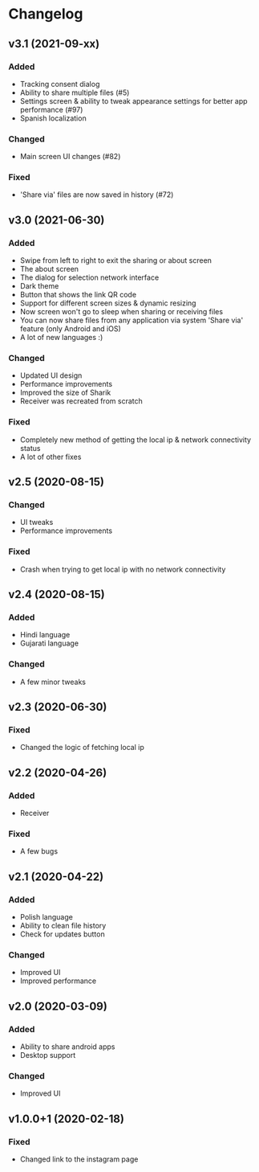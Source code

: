 # Changelog



## v3.1 (2021-09-xx)
### Added
- Tracking consent dialog
- Ability to share multiple files (#5)
- Settings screen & ability to tweak appearance settings for better app performance (#97)
- Spanish localization

### Changed
- Main screen UI changes (#82)

### Fixed
- 'Share via' files are now saved in history (#72)



## v3.0 (2021-06-30)
### Added
- Swipe from left to right to exit the sharing or about screen
- The about screen
- The dialog for selection network interface
- Dark theme
- Button that shows the link QR code
- Support for different screen sizes & dynamic resizing
- Now screen won't go to sleep when sharing or receiving files
- You can now share files from any application via system 'Share via' feature (only Android and iOS)
- A lot of new languages :)

### Changed
- Updated UI design
- Performance improvements
- Improved the size of Sharik
- Receiver was recreated from scratch

### Fixed
- Completely new method of getting the local ip & network connectivity status
- A lot of other fixes



## v2.5 (2020-08-15)
### Changed
- UI tweaks
- Performance improvements

### Fixed
- Crash when trying to get local ip with no network connectivity



## v2.4 (2020-08-15)
### Added
- Hindi language
- Gujarati language

### Changed
- A few minor tweaks



## v2.3 (2020-06-30)
### Fixed
- Changed the logic of fetching local ip



## v2.2 (2020-04-26)
### Added
- Receiver

### Fixed
- A few bugs



## v2.1 (2020-04-22)
### Added
- Polish language
- Ability to clean file history
- Check for updates button

### Changed
- Improved UI
- Improved performance



## v2.0 (2020-03-09)
### Added
- Ability to share android apps
- Desktop support

### Changed
- Improved UI



## v1.0.0+1 (2020-02-18)

### Fixed
- Changed link to the instagram page


